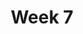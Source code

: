 ---
    title: Week 7
    weekNumber: 7
    days:
      - date: 2022-11-7
        events:
          "**LEC 19**{: .label .label-lecture } Percentiles and Confidence Intervals":
            "[CIT 13.1-13.3](https://inferentialthinking.com/chapters/13/1/Percentiles.html)"
                
          "**DIS 7**{: .label .label-disc } [Hypothesis Testing and Permutation Testing](https://practice.dsc10.com/disc07)":
      - date: 2022-11-8
        events:
          
          "**HW 5**{: .label .label-hw } **[Simulation, Sampling, and Hypothesis Testing](http://datahub.ucsd.edu/user-redirect/git-sync?repo=https://github.com/dsc-courses/dsc10-2022-fa&subPath=homeworks/hw05/hw05.ipynb)**":
      - date: 2022-11-9
        events:
          "**LEC 20**{: .label .label-lecture } CIs for Hypothesis Testing, Center and Spread":
            "[CIT 13.4-14.2](https://inferentialthinking.com/chapters/13/4/Using_Confidence_Intervals.html)"
                
      - date: 2022-11-11
        events:
          
          "No Lecture (Veterans Day 🎖️)":
      - date: 2022-11-12
        events:
          
          "**Lab 6**{: .label .label-lab } **[Resampling and the Bootstrap](http://datahub.ucsd.edu/user-redirect/git-sync?repo=https://github.com/dsc-courses/dsc10-2022-fa&subPath=labs/lab06/lab06.ipynb)**":
---